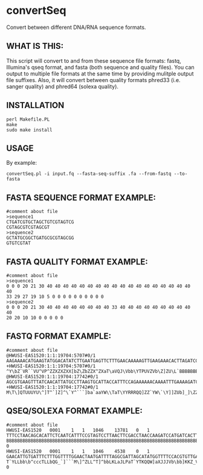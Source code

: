 # convertSeq

Convert between different DNA/RNA sequence formats.

## WHAT IS THIS:

This script will convert to and from these sequence file formats: fastq, Illumina's qseq format, and fasta (both sequence and quality files).  You can output to multiple file formats at the same time by providing mulitple output file suffixes.  Also, it will convert between quality formats phred33 (i.e. sanger quality) and phred64 (solexa quality).

## INSTALLATION

    perl Makefile.PL
    make
    sudo make install

## USAGE

By example:

    convertSeq.pl -i input.fq --fasta-seq-suffix .fa --from-fastq --to-fasta

## FASTA SEQUENCE FORMAT EXAMPLE:

    #comment about file
    >sequence1
    CTGATCGTGCTAGCTGTCGTAGTCG
    CGTAGCGTCGTAGCGT
    >sequence2
    GCTATGCGGCTGATGCGCGTAGCGG
    GTGTCGTAT

## FASTA QUALITY FORMAT EXAMPLE:

    #comment about file
    >sequence1
    0 0 0 20 21 30 40 40 40 40 40 40 40 40 40 40 40 40 40 40 40 40 40 40 40
    33 29 27 19 10 5 0 0 0 0 0 0 0 0 0 0
    >sequence2
    0 0 0 20 21 30 40 40 40 40 40 40 40 40 33 40 40 40 40 40 40 40 40 40 40
    20 20 10 10 0 0 0 0 0

## FASTQ FORMAT EXAMPLE:

    #comment about file
    @HWUSI-EAS1520:1:1:19704:5707#0/1
    AAGAAAACATGAAGTATGGACATATCTTGAATGAGTTCTTTGAACAAAAAGTTGAAGAAACACTTAGATCGGAAGA
    +HWUSI-EAS1520:1:1:19704:5707#0/1
    ^Y\bZ`VR``VU^VP^ZZXZXZXX[bZ\ZbZZX^ZXaT\aVQJ\Vbb\YTPUVZVb\Z]ZU\L`BBBBBBBBBBBB
    @HWUSI-EAS1520:1:1:19704:17742#0/1
    AGCGTGAAGTTTATCAACATTATGCCTTAAGTGCATTACCATTTCCAGAAAAAACAAAATTTGAAAAGATCGGAAG
    +HWUSI-EAS1520:1:1:19704:17742#0/1
    M\T\]QTUUUYU\^]T^`]Z]^\`Y^```]ba`aaYW\\TaT\YYRRRQQ]ZZ`YW\`\Y]]ZUb]_]\ZZXSZ`c

## QSEQ/SOLEXA FORMAT EXAMPLE:

    #comment about file
    HWUSI-EAS1520	0001	1	1	1046	13781	0	1	TTTCCTAACAGCACATTCTCAATCATTTCCGTAGTCCTTAACTTCGACCTAACCAAGATCCATGATCACTTCTGCT	BBBBBBBBBBBBBBBBBBBBBBBBBBBBBBBBBBBBBBBBBBBBBBBBBBBBBBBBBBBBBBBBBBBBBBBBBBBB	0
    HWUSI-EAS1520	0001	1	1	1046	4538	0	1	GAACATTGTGATTTCTTTGGTTTTGGAACTAATGATTTTAGGCGATTAGCATATGGTTTTCCACGTGTTGATGCAA	T`YLLbb\b^cccTLLbQG_`]```M\]^ZLL^T]^bbLKLaJLPaT`YTKQQW]aXJJJVb\bb]KKZ_VS]_^^	0
